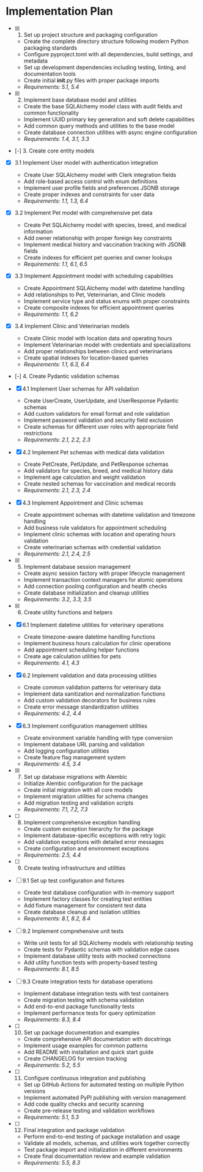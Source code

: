 # Implementation Plan

- [x] 1. Set up project structure and packaging configuration

  - Create the complete directory structure following modern Python packaging standards
  - Configure pyproject.toml with all dependencies, build settings, and metadata
  - Set up development dependencies including testing, linting, and documentation tools
  - Create initial **init**.py files with proper package imports
  - _Requirements: 5.1, 5.4_

- [x] 2. Implement base database model and utilities

  - Create the base SQLAlchemy model class with audit fields and common functionality
  - Implement UUID primary key generation and soft delete capabilities
  - Add common query methods and utilities to the base model
  - Create database connection utilities with async engine configuration
  - _Requirements: 1.4, 3.1, 3.3_

- [-] 3. Create core entity models
- [x] 3.1 Implement User model with authentication integration

  - Create User SQLAlchemy model with Clerk integration fields
  - Add role-based access control with enum definitions
  - Implement user profile fields and preferences JSONB storage
  - Create proper indexes and constraints for user data
  - _Requirements: 1.1, 1.3, 6.4_

- [x] 3.2 Implement Pet model with comprehensive pet data

  - Create Pet SQLAlchemy model with species, breed, and medical information
  - Add owner relationship with proper foreign key constraints
  - Implement medical history and vaccination tracking with JSONB fields
  - Create indexes for efficient pet queries and owner lookups
  - _Requirements: 1.1, 6.1, 6.5_

- [x] 3.3 Implement Appointment model with scheduling capabilities

  - Create Appointment SQLAlchemy model with datetime handling
  - Add relationships to Pet, Veterinarian, and Clinic models
  - Implement service type and status enums with proper constraints
  - Create composite indexes for efficient appointment queries
  - _Requirements: 1.1, 6.2_

- [x] 3.4 Implement Clinic and Veterinarian models

  - Create Clinic model with location data and operating hours
  - Implement Veterinarian model with credentials and specializations
  - Add proper relationships between clinics and veterinarians
  - Create spatial indexes for location-based queries
  - _Requirements: 1.1, 6.3, 6.4_

- [-] 4. Create Pydantic validation schemas
- [x] 4.1 Implement User schemas for API validation

  - Create UserCreate, UserUpdate, and UserResponse Pydantic schemas
  - Add custom validators for email format and role validation
  - Implement password validation and security field exclusion
  - Create schemas for different user roles with appropriate field restrictions
  - _Requirements: 2.1, 2.2, 2.3_

- [x] 4.2 Implement Pet schemas with medical data validation

  - Create PetCreate, PetUpdate, and PetResponse schemas
  - Add validators for species, breed, and medical history data
  - Implement age calculation and weight validation
  - Create nested schemas for vaccination and medical records
  - _Requirements: 2.1, 2.3, 2.4_

- [x] 4.3 Implement Appointment and Clinic schemas

  - Create appointment schemas with datetime validation and timezone handling
  - Add business rule validators for appointment scheduling
  - Implement clinic schemas with location and operating hours validation
  - Create veterinarian schemas with credential validation
  - _Requirements: 2.1, 2.4, 2.5_

- [x] 5. Implement database session management

  - Create async session factory with proper lifecycle management
  - Implement transaction context managers for atomic operations
  - Add connection pooling configuration and health checks
  - Create database initialization and cleanup utilities
  - _Requirements: 3.2, 3.3, 3.5_

- [x] 6. Create utility functions and helpers
- [x] 6.1 Implement datetime utilities for veterinary operations

  - Create timezone-aware datetime handling functions
  - Implement business hours calculation for clinic operations
  - Add appointment scheduling helper functions
  - Create age calculation utilities for pets
  - _Requirements: 4.1, 4.3_

- [x] 6.2 Implement validation and data processing utilities

  - Create common validation patterns for veterinary data
  - Implement data sanitization and normalization functions
  - Add custom validation decorators for business rules
  - Create error message standardization utilities
  - _Requirements: 4.2, 4.4_

- [x] 6.3 Implement configuration management utilities

  - Create environment variable handling with type conversion
  - Implement database URL parsing and validation
  - Add logging configuration utilities
  - Create feature flag management system
  - _Requirements: 4.5, 3.4_

- [x] 7. Set up database migrations with Alembic

  - Initialize Alembic configuration for the package
  - Create initial migration with all core models
  - Implement migration utilities for schema changes
  - Add migration testing and validation scripts
  - _Requirements: 7.1, 7.2, 7.3_

- [ ] 8. Implement comprehensive exception handling

  - Create custom exception hierarchy for the package
  - Implement database-specific exceptions with retry logic
  - Add validation exceptions with detailed error messages
  - Create configuration and environment exceptions
  - _Requirements: 2.5, 4.4_

- [ ] 9. Create testing infrastructure and utilities
- [ ] 9.1 Set up test configuration and fixtures

  - Create test database configuration with in-memory support
  - Implement factory classes for creating test entities
  - Add fixture management for consistent test data
  - Create database cleanup and isolation utilities
  - _Requirements: 8.1, 8.2, 8.4_

- [ ] 9.2 Implement comprehensive unit tests

  - Write unit tests for all SQLAlchemy models with relationship testing
  - Create tests for Pydantic schemas with validation edge cases
  - Implement database utility tests with mocked connections
  - Add utility function tests with property-based testing
  - _Requirements: 8.1, 8.5_

- [ ] 9.3 Create integration tests for database operations

  - Implement database integration tests with test containers
  - Create migration testing with schema validation
  - Add end-to-end package functionality tests
  - Implement performance tests for query optimization
  - _Requirements: 8.3, 8.4_

- [ ] 10. Set up package documentation and examples

  - Create comprehensive API documentation with docstrings
  - Implement usage examples for common patterns
  - Add README with installation and quick start guide
  - Create CHANGELOG for version tracking
  - _Requirements: 5.2, 5.5_

- [ ] 11. Configure continuous integration and publishing

  - Set up GitHub Actions for automated testing on multiple Python versions
  - Implement automated PyPI publishing with version management
  - Add code quality checks and security scanning
  - Create pre-release testing and validation workflows
  - _Requirements: 5.1, 5.3_

- [ ] 12. Final integration and package validation
  - Perform end-to-end testing of package installation and usage
  - Validate all models, schemas, and utilities work together correctly
  - Test package import and initialization in different environments
  - Create final documentation review and example validation
  - _Requirements: 5.5, 8.3_
